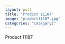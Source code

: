 ```yaml
---
layout: post
title: "Product 11187"
image: "product11187.jpg"
categories: "category1"
---
```

Product 11187
